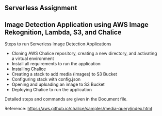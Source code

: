 <h2>Serverless Assignment</h2>

<h2>Image Detection Application using AWS Image Rekognition, Lambda, S3, and Chalice</h2>

Steps to run Serverless Image Detection Applications
- Cloning AWS Chalice repository, creating a new directory, and activating a virtual environment
- Install all requirements to run the application
- Installing Chalice
- Creating a stack to add media (images) to S3 Bucket
- Configuring stack with config.json
- Opening and uploading an image to S3 Bucket
- Deploying Chalice to run the application

Detailed steps and commands are given in the Document file.

Reference: https://aws.github.io/chalice/samples/media-query/index.html
